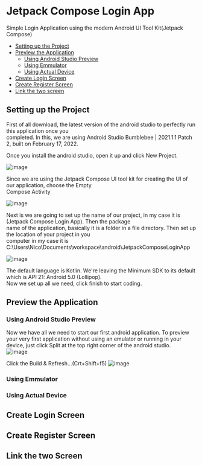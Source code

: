 # Jetpack Compose Login App
Simple Login Application using the modern Android UI Tool Kit(Jetpack Compose) 

- [Setting up the Project](#setting-up-the-project)
- [Preview the Application](#preview-the-application)
    - [Using Android Studio Preview](#using-android-studio-preview)
    - [Using Emmulator](#using-emmulator)
    - [Using Actual Device](#using-actual-device)
- [Create Login Screen](#create-login-screen)
- [Create Register Screen](#create-register-screen)
- [Link the two screen](#link-the-two-screen)
    
## Setting up the Project
First of all download, the latest version of the android studio to perfectly run this application once you   
completed.
In this, we are using Android Studio Bumblebee | 2021.1.1 Patch 2, built on February 17, 2022.

Once you install the android studio, open it up and click New Project.

![image](https://user-images.githubusercontent.com/10582037/158912560-44a9f836-e849-4a50-96db-570241f3a7dd.png)


Since we are using the Jetpack Compose UI tool kit for creating the UI of our application, choose the Empty   
Compose Activity

![image](https://user-images.githubusercontent.com/10582037/158912853-bb6c3c86-5273-4eb8-87a0-834b0c5563e9.png)

Next is we are going to set up the name of our project, in my case it is (Jetpack Compose Login App). Then the package    
name of the application, basically it is a folder in a file directory. Then set up the location of your project in you   
computer in my case it is C:\Users\Nico\Documents\workspace\android\JetpackComposeLoginApp

![image](https://user-images.githubusercontent.com/10582037/158913659-8bdc6d59-96bc-4607-9a98-159a5260c1d6.png)

The default language is Kotlin. We're leaving the Minimum SDK to its default which is API 21: Android 5.0 (Lollipop).  
Now we set up all we need, click finish to start coding.  

## Preview the Application
### Using Android Studio Preview
Now we have all we need to start our first android application.
To preview your very first application without using an emulator or running in your device, just click Split at the top right corner of the android studio.    
![image](https://user-images.githubusercontent.com/10582037/158916947-bb3a501f-5374-4f13-ba34-2f4202f40c67.png)  

Click the Build & Refresh...(Crt+Shift+f5)
![image](https://user-images.githubusercontent.com/10582037/158918195-8ae625fc-6785-4561-841e-51dcba030172.png)  

### Using Emmulator
### Using Actual Device
  
## Create Login Screen    
## Create Register Screen  
## Link the two Screen  

